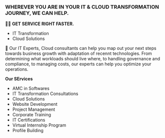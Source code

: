 ### WHEREVER YOU ARE IN YOUR IT & CLOUD TRANSFORMATION JOURNEY, WE CAN HELP. 

👨‍💻 **GET SERVICE RIGHT FASTER.**
- IT Transformation
- Cloud Solutions

🧙 Our IT Experts, Cloud consultants can help you map out your next steps towards business growth with adaptation of recennt technologies. From determining what workloads should live where, to handling governance and compliance, to managing costs, our experts can help you optimize your operations.

**Our SErvices**
- AMC in Softwares
- IT Transformation Consultations
- Cloud Solutions
- Website Development
- Project Management
- Corporate Training
- IT Certifications
- Virtual Internship Program
- Profile Building

<!--
-->
